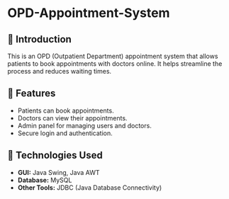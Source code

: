 # OPD-Appointment-System

## 📌 Introduction
This is an OPD (Outpatient Department) appointment system that allows patients to book appointments with doctors online. It helps streamline the process and reduces waiting times.

## 🔧 Features
- Patients can book appointments.  
- Doctors can view their appointments.  
- Admin panel for managing users and doctors.  
- Secure login and authentication.  

## 🚀 Technologies Used
- **GUI:** Java Swing, Java AWT  
- **Database:** MySQL  
- **Other Tools:** JDBC (Java Database Connectivity)  

